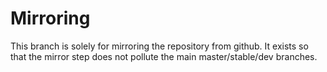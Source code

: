 # Mirroring

This branch is solely for mirroring the repository from github. It exists so that the mirror step does not pollute the main master/stable/dev branches.
